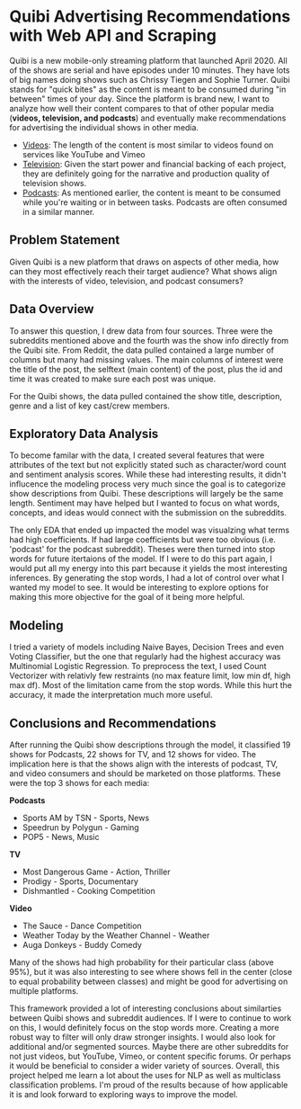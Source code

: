 # Quibi Advertising Recommendations with Web API and Scraping

Quibi is a new mobile-only streaming platform that launched April 2020. All of the shows are serial and have episodes under 10 minutes. They have lots of big names doing shows such as Chrissy Tiegen and Sophie Turner. Quibi stands for "quick bites" as the content is meant to be consumed during "in between" times of your day. Since the platform is brand new, I want to analyze how well their content compares to that of other popular media (**videos, television, and podcasts**) and eventually make recommendations for advertising the individual shows in other media.

- [Videos](https://www.reddit.com/r/videos/): The length of the content is most similar to videos found on services like YouTube and Vimeo
- [Television](https://www.reddit.com/r/television/): Given the start power and financial backing of each project, they are definitely going for the narrative and production quality of television shows.
- [Podcasts](https://www.reddit.com/r/podcasts/): As mentioned earlier, the content is meant to be consumed while you're waiting or in between tasks. Podcasts are often consumed in a similar manner. 

## Problem Statement
Given Quibi is a new platform that draws on aspects of other media, how can they most effectively reach their target audience? What shows align with the interests of video, television, and podcast consumers?

## Data Overview
To answer this question, I drew data from four sources. Three were the subreddits mentioned above and the fourth was the show info directly from the Quibi site. From Reddit, the data pulled contained a large number of columns but many had missing values. The main columns of interest were the title of the post, the selftext (main content) of the post, plus the id and time it was created to make sure each post was unique. 

For the Quibi shows, the data pulled contained the show title, description, genre and a list of key cast/crew members. 

## Exploratory Data Analysis
To become familar with the data, I created several features that were attributes of the text but not explicitly stated such as character/word count and sentiment analysis scores. While these had interesting results, it didn't influcence the modeling process very much since the goal is to categorize show descriptions from Quibi. These descriptions will largely be the same length. Sentiment may have helped but I wanted to focus on what words, concepts, and ideas would connect with the submission on the subreddits.

The only EDA that ended up impacted the model was visualzing what terms had high coefficients. If had large coefficients but were too obvious (i.e. 'podcast' for the podcast subreddit). Theses were then turned into stop words for future itertaions of the model. If I were to do this part again, I would put all my energy into this part because it yields the most interesting inferences. By generating the stop words, I had a lot of control over what I wanted my model to see. It would be interesting to explore options for making this more objective for the goal of it being more helpful.

## Modeling
I tried a variety of models including Naive Bayes, Decision Trees and even Voting Classifier, but the one that regularly had the highest accuracy was Multinomial Logistic Regression. To preprocess the text, I used Count Vectorizer with relativly few restraints (no max feature limit, low min df, high max df). Most of the limitation came from the stop words. While this hurt the accuracy, it made the interpretation much more useful.

## Conclusions and Recommendations
After running the Quibi show descriptions through the model, it classified 19 shows for Podcasts, 22 shows for TV, and 12 shows for video. The implication here is that the shows align with the interests of podcast, TV, and video consumers and should be marketed on those platforms. These were the top 3 shows for each media:

**Podcasts**
- Sports AM by TSN - Sports, News 
- Speedrun by Polygun - Gaming 
- POP5 - News, Music

**TV**
- Most Dangerous Game - Action, Thriller 
- Prodigy -  Sports, Documentary 
- Dishmantled - Cooking Competition


**Video**
- The Sauce -  Dance Competition 
- Weather Today by the Weather Channel - Weather
- Auga Donkeys - Buddy Comedy


Many of the shows had high probability for their particular class (above 95%), but it was also interesting to see where shows fell in the center (close to equal probability between classes) and might be good for advertising on multiple platforms.

This framework provided a lot of interesting conclusions about similarties between Quibi shows and subreddit audiences. If I were to continue to work on this, I would definitely focus on the stop words more. Creating a more robust way to filter will only draw stronger insights. I would also look for additional and/or segmented sources. Maybe there are other subreddits for not just videos, but YouTube, Vimeo, or content specific forums. Or perhaps it would be beneficial to consider a wider variety of sources. Overall, this project helped me learn a lot about the uses for NLP as well as multiclass classification problems. I'm proud of the results because of how applicable it is and look forward to exploring ways to improve the model.

